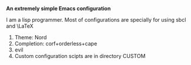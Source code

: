 **An extremely simple Emacs configuration**

I am a lisp programmer. Most of configurations are specially for using sbcl and \LaTeX

1. Theme: Nord
2. Completion: corf+orderless+cape
3. evil
4. Custom configuration scipts are in directory CUSTOM
